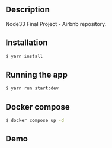 ## Description

Node33 Final Project - Airbnb repository.

## Installation

```bash
$ yarn install
```

## Running the app

```bash
$ yarn run start:dev
```

## Docker compose

```bash
$ docker compose up -d
```

## Demo
